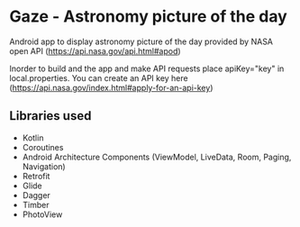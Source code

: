 # Gaze - Astronomy picture of the day

Android app to display astronomy picture of the day provided by NASA 
open API (https://api.nasa.gov/api.html#apod)

Inorder to build and the app and make API requests place apiKey="key" in local.properties. 
You can create an API key here (https://api.nasa.gov/index.html#apply-for-an-api-key)
 
## Libraries used
- Kotlin
- Coroutines
- Android Architecture Components (ViewModel, LiveData, Room, Paging, Navigation)
- Retrofit
- Glide
- Dagger
- Timber
- PhotoView
